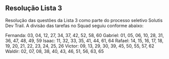 ## Resolução Lista 3
Resolução das questões da Lista 3 como parte do processo seletivo Solutis Dev Trail.
A divisão das tarefas no Squad seguiu conforme abaixo:

Fernanda: 03, 04, 12, 27, 34, 37, 42, 52, 58, 60
Gabriel: 01, 05, 06, 10, 28, 31, 36, 47, 48, 49, 59
Isaac: 11, 32, 33, 35, 41, 44, 61, 64
Rafael: 14, 15, 16, 17, 18, 19, 20, 21, 22, 23, 24, 25, 26
Victor: 09, 13, 29, 30, 39, 45, 50, 55, 57, 62
Waldir: 02, 07, 08, 38, 40, 43, 46, 51, 56, 63, 65
